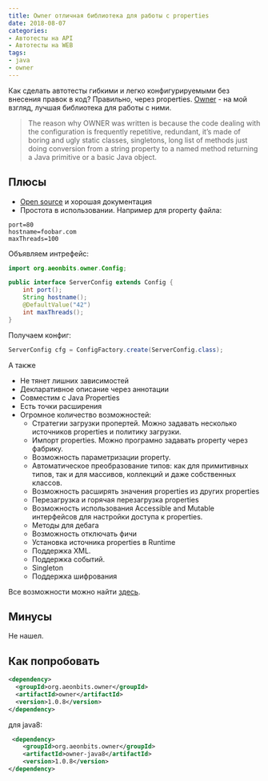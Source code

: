 ```yaml
---
title: Owner отличная библиотека для работы с properties
date: 2018-08-07
categories:
- Автотесты на API
- Автотесты на WEB
tags:
- java
- owner
---
```

Как сделать автотесты гибкими и легко конфигурируемыми без внесения правок в код? Правильно, через properties.
[Owner](http://owner.aeonbits.org/) - на мой взгляд, лучшая библиотека для работы с ними.

>The reason why OWNER was written is because the code dealing with the configuration is frequently repetitive, redundant, it’s made of boring and ugly static classes, singletons, long list of methods just doing conversion from a string property to a named method returning a Java primitive or a basic Java object.

## Плюсы
* [Open source](https://github.com/lviggiano/owner) и хорошая документация
* Простота в использовании. Например для property файла:

```
port=80
hostname=foobar.com
maxThreads=100
```

Объявляем интрефейс:

```java
import org.aeonbits.owner.Config;

public interface ServerConfig extends Config {
    int port();
    String hostname();
    @DefaultValue("42")
    int maxThreads();
}
```

Получаем конфиг:

```java
ServerConfig cfg = ConfigFactory.create(ServerConfig.class);
```

А также
* Не тянет лишних зависимостей
* Декларативное описание через аннотации
* Совместим с Java Properties
* Есть точки расширения
* Огромное количество возможностей:
    * Стратегии загрузки пропертей. Можно задавать несколько источников properties и политику загрузки.
    * Импорт properties. Можно програмно задавать property через фабрику.
    * Возможность параметризации property.
    * Автоматическое преобразование типов: как для примитивных типов, так и для массивов, коллекций и даже собственных классов.
    * Возможность расширять значения properties из других properties
    * Перезагрузка и горячая перезагрузка properties
    * Возможность использования Accessible and Mutable интерфейсов для настройки доступа к properties.
    * Методы для дебага
    * Возможность отключать фичи
    * Установка источника properties в Runtime
    * Поддержка XML.
    * Поддержка событий.
    * Singleton
    * Поддержка шифрования

Все возможности можно найти [здесь](http://owner.aeonbits.org/docs/features/).

## Минусы
Не нашел.

## Как попробовать

```xml
<dependency>
  <groupId>org.aeonbits.owner</groupId>
  <artifactId>owner</artifactId>
  <version>1.0.8</version>
</dependency>
```
для java8:

```xml
 <dependency>
    <groupId>org.aeonbits.owner</groupId>
    <artifactId>owner-java8</artifactId>
    <version>1.0.8</version>
</dependency>
```
